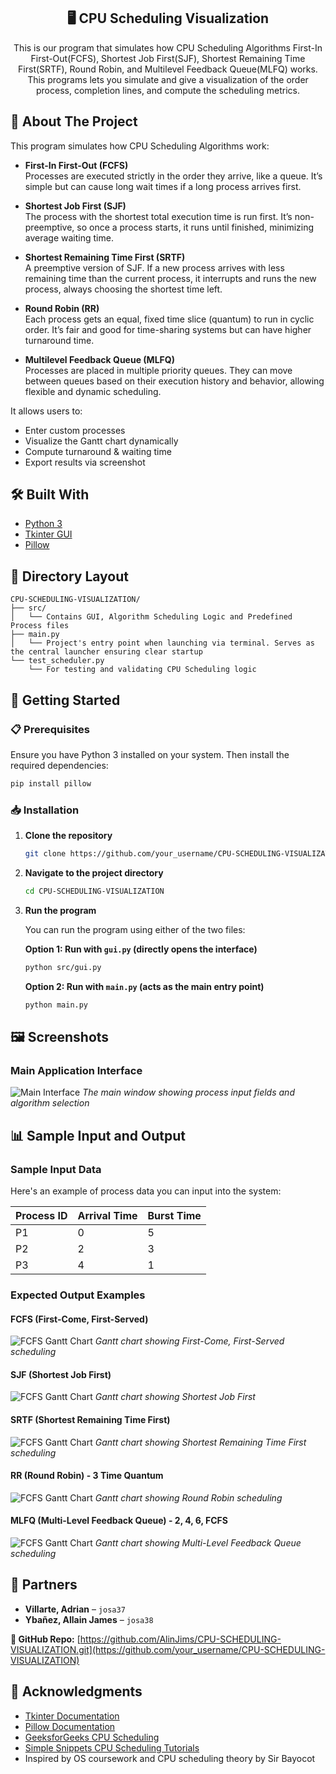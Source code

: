 <h2 align="center">🖥️ CPU Scheduling Visualization</h2>

<p align="center">
  This is our program that simulates how CPU Scheduling Algorithms
First-In First-Out(FCFS), Shortest Job First(SJF), 
Shortest Remaining Time First(SRTF), Round Robin, and 
Multilevel Feedback Queue(MLFQ) works. This programs lets you simulate and give a visualization of the order process, completion lines, and compute the scheduling metrics.
</p>

## 📘 About The Project

This program simulates how CPU Scheduling Algorithms work:

- **First-In First-Out (FCFS)**  
  Processes are executed strictly in the order they arrive, like a queue. It’s simple but can cause long wait times if a long process arrives first.

- **Shortest Job First (SJF)**  
  The process with the shortest total execution time is run first. It’s non-preemptive, so once a process starts, it runs until finished, minimizing average waiting time.

- **Shortest Remaining Time First (SRTF)**  
  A preemptive version of SJF. If a new process arrives with less remaining time than the current process, it interrupts and runs the new process, always choosing the shortest time left.

- **Round Robin (RR)**  
  Each process gets an equal, fixed time slice (quantum) to run in cyclic order. It’s fair and good for time-sharing systems but can have higher turnaround time.

- **Multilevel Feedback Queue (MLFQ)**  
  Processes are placed in multiple priority queues. They can move between queues based on their execution history and behavior, allowing flexible and dynamic scheduling.

It allows users to:
- Enter custom processes
- Visualize the Gantt chart dynamically
- Compute turnaround & waiting time
- Export results via screenshot

## 🛠️ Built With

- [Python 3](https://www.python.org/)
- [Tkinter GUI](https://docs.python.org/3/library/tkinter.html)
- [Pillow](https://python-pillow.org/)

## 📁 Directory Layout

```
CPU-SCHEDULING-VISUALIZATION/
├── src/
│   └── Contains GUI, Algorithm Scheduling Logic and Predefined Process files
├── main.py
│   └── Project's entry point when launching via terminal. Serves as the central launcher ensuring clear startup
└── test_scheduler.py
    └── For testing and validating CPU Scheduling logic
```

## 🚀 Getting Started

### 📋 Prerequisites

Ensure you have Python 3 installed on your system. Then install the required dependencies:

```bash
pip install pillow
```

### 📥 Installation

1. **Clone the repository**
   ```bash
   git clone https://github.com/your_username/CPU-SCHEDULING-VISUALIZATION.git
   ```

2. **Navigate to the project directory**
   ```bash
   cd CPU-SCHEDULING-VISUALIZATION
   ```

3. **Run the program**
   
   You can run the program using either of the two files:
   
   **Option 1: Run with `gui.py` (directly opens the interface)**
   ```bash
   python src/gui.py
   ```
   
   **Option 2: Run with `main.py` (acts as the main entry point)**
   ```bash
   python main.py
   ```
## 🖼️ Screenshots

### Main Application Interface
![Main Interface](docs/images/maininterface.png)
*The main window showing process input fields and algorithm selection*

## 📊 Sample Input and Output

### Sample Input Data

Here's an example of process data you can input into the system:

| Process ID | Arrival Time | Burst Time |
|------------|--------------|------------|
| P1         | 0            | 5          |
| P2         | 2            | 3          |
| P3         | 4            | 1          |

### Expected Output Examples

#### FCFS (First-Come, First-Served)
![FCFS Gantt Chart](docs/images/fcfs.png)
*Gantt chart showing First-Come, First-Served scheduling*

#### SJF (Shortest Job First)
![FCFS Gantt Chart](docs/images/sjf.png)
*Gantt chart showing Shortest Job First*

#### SRTF (Shortest Remaining Time First)
![FCFS Gantt Chart](docs/images/srtf.png)
*Gantt chart showing Shortest Remaining Time First scheduling*

#### RR (Round Robin) - 3 Time Quantum
![FCFS Gantt Chart](docs/images/rr.png)
*Gantt chart showing Round Robin scheduling*

#### MLFQ (Multi-Level Feedback Queue) - 2, 4, 6, FCFS 
![FCFS Gantt Chart](docs/images/mlfq.png)
*Gantt chart showing Multi-Level Feedback Queue scheduling*

## 👥 Partners

* **Villarte, Adrian** – `josa37`
* **Ybañez, Allain James** – `josa38`

**🔗 GitHub Repo:** [https://github.com/AlinJims/CPU-SCHEDULING-VISUALIZATION.git](https://github.com/your_username/CPU-SCHEDULING-VISUALIZATION)

## 🙌 Acknowledgments

* [Tkinter Documentation](https://docs.python.org/3/library/tkinter.html)
* [Pillow Documentation](https://python-pillow.org/)
* [GeeksforGeeks CPU Scheduling](https://www.geeksforgeeks.org/cpu-scheduling-in-operating-systems/)
* [Simple Snippets CPU Scheduling Tutorials](https://www.youtube.com/watch?v=AiVKIdGheEU&list=PLIY8eNdw5tW_lHyageTADFKBt9weJXndE)
* Inspired by OS coursework and CPU scheduling theory by Sir Bayocot

